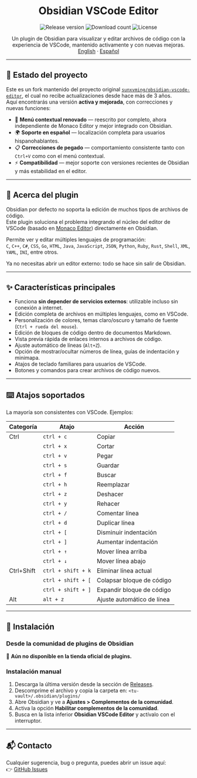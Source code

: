 <h1 align="center">Obsidian VSCode Editor</h1>

<p align="center">
    <img alt="Release version" src="https://img.shields.io/github/v/release/lz-migra/obsidian-vscode-editor?style=for-the-badge">
    <img alt="Download count" src="https://img.shields.io/github/downloads/lz-migra/obsidian-vscode-editor/total?style=for-the-badge">
    <img alt="License" src="https://img.shields.io/github/license/lz-migra/obsidian-vscode-editor?style=for-the-badge">
</p>

<p align="center">
    <span>Un plugin de Obsidian para visualizar y editar archivos de código con la experiencia de VSCode, mantenido activamente y con nuevas mejoras.</span>
    <br/>
    <a href="/README.md">English</a>
    ·
    <a href="/README_es.md">Español</a>
</p>

---

## 🚀 Estado del proyecto

Este es un fork mantenido del proyecto original [`sunxvming/obsidian-vscode-editor`](https://github.com/sunxvming/obsidian-vscode-editor), el cual no recibe actualizaciones desde hace más de 3 años.  
Aquí encontrarás una versión **activa y mejorada**, con correcciones y nuevas funciones:

- 📝 **Menú contextual renovado** — reescrito por completo, ahora independiente de Monaco Editor y mejor integrado con Obsidian.  
- 🌍 **Soporte en español** — localización completa para usuarios hispanohablantes.  
- 📋 **Correcciones de pegado** — comportamiento consistente tanto con `Ctrl+V` como con el menú contextual.  
- ⚡ **Compatibilidad** — mejor soporte con versiones recientes de Obsidian y más estabilidad en el editor.  

---

## 📖 Acerca del plugin

Obsidian por defecto no soporta la edición de muchos tipos de archivos de código.  
Este plugin soluciona el problema integrando el núcleo del editor de VSCode (basado en [Monaco Editor](https://microsoft.github.io/monaco-editor/)) directamente en Obsidian.  

Permite ver y editar múltiples lenguajes de programación:  
`C`, `C++`, `C#`, `CSS`, `Go`, `HTML`, `Java`, `JavaScript`, `JSON`, `Python`, `Ruby`, `Rust`, `Shell`, `XML`, `YAML`, `INI`, entre otros.  

Ya no necesitas abrir un editor externo: todo se hace sin salir de Obsidian.  

---

## ✨ Características principales

- Funciona **sin depender de servicios externos**: utilizable incluso sin conexión a internet.  
- Edición completa de archivos en múltiples lenguajes, como en VSCode.  
- Personalización de colores, temas claro/oscuro y tamaño de fuente (`Ctrl + rueda del mouse`).  
- Edición de bloques de código dentro de documentos Markdown.  
- Vista previa rápida de enlaces internos a archivos de código.  
- Ajuste automático de líneas (`Alt+Z`).  
- Opción de mostrar/ocultar números de línea, guías de indentación y minimapa.  
- Atajos de teclado familiares para usuarios de VSCode.  
- Botones y comandos para crear archivos de código nuevos.  

---

## ⌨️ Atajos soportados

La mayoría son consistentes con VSCode. Ejemplos:

| Categoría    | Atajo                  | Acción                    |
|--------------|------------------------|---------------------------|
| Ctrl         | `ctrl + c`             | Copiar                    |
|              | `ctrl + x`             | Cortar                    |
|              | `ctrl + v`             | Pegar                     |
|              | `ctrl + s`             | Guardar                   |
|              | `ctrl + f`             | Buscar                    |
|              | `ctrl + h`             | Reemplazar                |
|              | `ctrl + z`             | Deshacer                  |
|              | `ctrl + y`             | Rehacer                   |
|              | `ctrl + /`             | Comentar línea            |
|              | `ctrl + d`             | Duplicar línea            |
|              | `ctrl + [`             | Disminuir indentación     |
|              | `ctrl + ]`             | Aumentar indentación      |
|              | `ctrl + ↑`             | Mover línea arriba        |
|              | `ctrl + ↓`             | Mover línea abajo         |
| Ctrl+Shift   | `ctrl + shift + k`     | Eliminar línea actual     |
|              | `ctrl + shift + [`     | Colapsar bloque de código |
|              | `ctrl + shift + ]`     | Expandir bloque de código |
| Alt          | `alt + z`              | Ajuste automático de línea|

---

## 🔧 Instalación

### Desde la comunidad de plugins de Obsidian  
🚫 **Aún no disponible en la tienda oficial de plugins.**

### Instalación manual  
1. Descarga la última versión desde la sección de [Releases](https://github.com/lz-migra/obsidian-vscode-editor/releases/latest).  
2. Descomprime el archivo y copia la carpeta en:
`<tu-vault>/.obsidian/plugins/`
3. Abre Obsidian y ve a **Ajustes > Complementos de la comunidad**.  
4. Activa la opción **Habilitar complementos de la comunidad**.  
5. Busca en la lista inferior **Obsidian VSCode Editor** y actívalo con el interruptor.  

---

## 📬 Contacto

Cualquier sugerencia, bug o pregunta, puedes abrir un issue aquí:  
👉 [GitHub Issues](https://github.com/lz-migra/obsidian-vscode-editor/issues)
